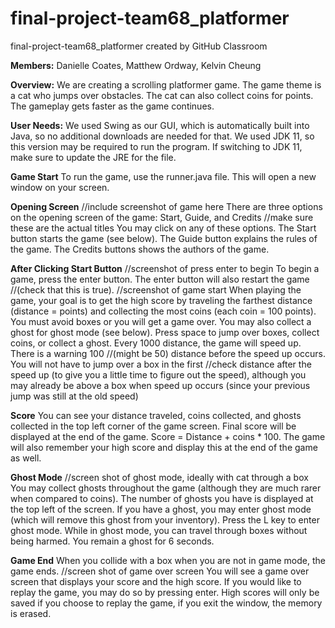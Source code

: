# final-project-team68_platformer
final-project-team68_platformer created by GitHub Classroom

**Members:** Danielle Coates, Matthew Ordway, Kelvin Cheung

**Overview:** We are creating a scrolling platformer game. The game theme is a cat who jumps over obstacles. The cat can also collect coins for points. The gameplay gets faster as the game continues.

**User Needs:** We used Swing as our GUI, which is automatically built into Java, so no additional downloads are needed for that.  We used JDK 11, so this version may be required to run the program. If switching to JDK 11, make sure to update the JRE for the file.

**Game Start** To run the game, use the runner.java file.  This will open a new window on your screen.

**Opening Screen**
//include screenshot of game here
There are three options on the opening screen of the game: Start, Guide, and Credits //make sure these are the actual titles
You may click on any of these options.
The Start button starts the game (see below).
The Guide button explains the rules of the game.
The Credits buttons shows the authors of the game.

**After Clicking Start Button**
//screenshot of press enter to begin
To begin a game, press the enter button. The enter button will also restart the game //(check that this is true).
//screenshot of game start
When playing the game, your goal is to get the high score by traveling the farthest distance (distance = points) and collecting the most coins (each coin = 100 points).
You must avoid boxes or you will get a game over. 
You may also collect a ghost for ghost mode (see below).
Press space to jump over boxes, collect coins, or collect a ghost. 
Every 1000 distance, the game will speed up. There is a warning 100 //(might be 50) distance before the speed up occurs. You will not have to jump over a box in the first //check distance  after the speed up (to give you a little time to figure out the speed), although you may already be above a box when speed up occurs (since your previous jump was still at the old speed)

**Score**
You can see your distance traveled, coins collected, and ghosts collected in the top left corner of the game screen.
Final score will be displayed at the end of the game. Score = Distance + coins * 100.
The game will also remember your high score and display this at the end of the game as well.

**Ghost Mode**
//screen shot of ghost mode, ideally with cat through a box
You may collect ghosts throughout the game (although they are much rarer when compared to coins).
The number of ghosts you have is displayed at the top left of the screen.
If you have a ghost, you may enter ghost mode (which will remove this ghost from your inventory).
Press the L key to enter ghost mode.
While in ghost mode, you can travel through boxes without being harmed.
You remain a ghost for 6 seconds.

**Game End**
When you collide with a box when you are not in game mode, the game ends.
//screen shot of game over screen
You will see a game over screen that displays your score and the high score.
If you would like to replay the game, you may do so by pressing enter.
High scores will only be saved if you choose to replay the game, if you exit the window, the memory is erased.


